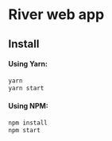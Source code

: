 # River web app

## Install

#### Using Yarn:

```bash
yarn
yarn start
```

#### Using NPM:

```bash
npm install
npm start
```
